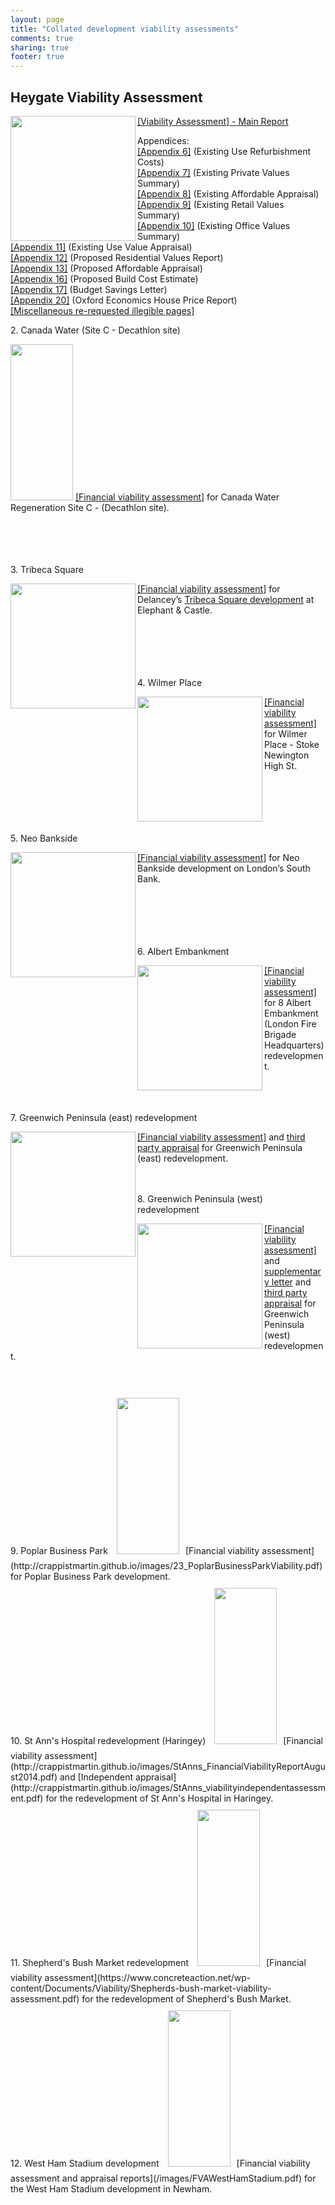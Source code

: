 ```yaml
---
layout: page
title: "Collated development viability assessments"
comments: true
sharing: true
footer: true
---
```

<div class="posts-list">
                                                                                
<article class="post-preview">
 <h2>Heygate Viability Assessment</h2>

<p><a href="http://crappistmartin.github.io/images/HeygateViabilityAssessment_MainReport.pdf"><img src="http://crappistmartin.github.io/images/ViabilityAssessment.png" width="200" align="left"></a></p>

<p><a href="http://crappistmartin.github.io/images/HeygateViabilityAssessment_MainReport.pdf">[Viability Assessment] - Main Report</a></p>

<p>Appendices:<br/>
<a href="http://crappistmartin.github.io/images/Appendix6.pdf">[Appendix 6]</a> (Existing Use Refurbishment Costs)<br/>
<a href="http://crappistmartin.github.io/images/Appendix7.pdf">[Appendix 7]</a> (Existing Private Values Summary)<br/>
<a href="http://crappistmartin.github.io/images/Appendix8.pdf">[Appendix 8]</a> (Existing Affordable Appraisal)<br/>
<a href="http://crappistmartin.github.io/images/Appendix9.pdf">[Appendix 9]</a> (Existing Retail Values Summary)<br/>
<a href="http://crappistmartin.github.io/images/Appendix10.pdf">[Appendix 10]</a> (Existing Office Values Summary)<br/>
<a href="http://crappistmartin.github.io/images/Appendix11.pdf">[Appendix 11]</a> (Existing Use Value Appraisal)<br/>
<a href="http://crappistmartin.github.io/images/Appendix12.pdf">[Appendix 12]</a> (Proposed Residential Values Report)<br/>
<a href="http://crappistmartin.github.io/images/Appendix13.pdf">[Appendix 13]</a> (Proposed Affordable Appraisal)<br/>
<a href="http://crappistmartin.github.io/images/Appendix16.pdf">[Appendix 16]</a> (Proposed Build Cost Estimate)<br/>
<a href="http://crappistmartin.github.io/images/Appendix17.pdf">[Appendix 17]</a> (Budget Savings Letter)<br/>
<a href="http://crappistmartin.github.io/images/Appendix20.pdf">[Appendix 20]</a> (Oxford Economics House Price Report)<br/>
<a href="http://crappistmartin.github.io/images/IllegiblePagesReRequested.pdf">[Miscellaneous re-requested illegible pages]</a></p>
</article>

<article class="post-preview">
2. Canada Water (Site C - Decathlon site)
<p><a href="http://crappistmartin.github.io/images/Canada_WaterC_ViabilityAssessment.pdf"><img class="left" src="http://crappistmartin.github.io/images/ToolkitViabilityReport.png" width="100" height="250"></a>
<a href="http://crappistmartin.github.io/images/Canada_WaterC_ViabilityAssessment.pdf">[Financial viability assessment]</a> for Canada Water Regeneration Site C - (Decathlon site).
</br>
</br>
</br>
</br>
</br></p>
</article>

<article class="post-preview">
3. Tribeca Square
<p><a href="http://crappistmartin.github.io/images/Delancey_Tribeca_ViabilityAssessment.pdf"><img class="left" src="http://crappistmartin.github.io/images/TribecaSquare_VA.png" width="200" align="left"></a> <a href="http://crappistmartin.github.io/images/Delancey_Tribeca_ViabilityAssessment.pdf">[Financial viability assessment]</a> for Delancey&rsquo;s <a href="/tribeca-square">Tribeca Square development</a> at Elephant &amp; Castle.<br/>
</br>
</br>
</br>
</br>
</br></p>
</article>

<article class="post-preview">
4. Wilmer Place
<p><a href="http://stokeylocal.org.uk/2015/12/financial-viability-appraisals/"><img class="left" src="http://crappistmartin.github.io/images/wilmerplace.png" width="200" align="left"></a> <a href="http://stokeylocal.org.uk/2015/12/financial-viability-appraisals/">[Financial viability assessment]</a> for Wilmer Place - Stoke Newington High St.<br/>
</br>
</br>
</br>
</br>
</br></p>
</article>

<article class="post-preview">
5. Neo Bankside
<p><a href="http://crappistmartin.github.io/images/NeoBankside_VA.pdf"><img class="left" src="http://crappistmartin.github.io/images/NeoBankside_VA.png" width="200" align="left"></a> <a href="http://crappistmartin.github.io/images/NeoBankside_VA.pdf">[Financial viability assessment]</a> for Neo Bankside development on London&rsquo;s South Bank.<br/>
</br>
</br>
</br>
</br>
</br></p>
</article>

<article class="post-preview">
6. Albert Embankment
<p><a href="http://crappistmartin.github.io/images/22_FinancialViabilityReport-8AlbertEmbankment.pdf"><img src="http://crappistmartin.github.io/images/8AlbertEmbankment.png" width="200" align="left"></a> <a href="http://crappistmartin.github.io/images/22_FinancialViabilityReport-8AlbertEmbankment.pdf">[Financial viability assessment]</a> for 8 Albert Embankment (London Fire Brigade Headquarters) redevelopment.<br/>
</br>
</br>
</br></p>
</article>

<article class="post-preview">
7. Greenwich Peninsula (east) redevelopment 
<p><a href="http://crappistmartin.github.io/images/greenwichpeneast.pdf"><img class="left" src="http://crappistmartin.github.io/images/greenwichpen.png" width="200" align="left"></a> <a href="http://crappistmartin.github.io/images/greenwichpeneast.pdf">[Financial viability assessment]</a> and <a href="/images/greenwichpeneast_appraisal.pdf">third party appraisal</a> for Greenwich Peninsula (east) redevelopment.
</br>
</br>
</br></p>
</article>

<article class="post-preview">
8. Greenwich Peninsula (west) redevelopment 
<p><a href="http://crappistmartin.github.io/images/greenwichpen.pdf"><img class="left" src="http://crappistmartin.github.io/images/greenwichpen.png" width="200" align="left"></a> <a href="http://crappistmartin.github.io/images/greenwichpen.pdf">[Financial viability assessment]</a> and <a href="/images/greenwichpen_cmarsh.pdf">supplementary letter</a> and <a href="/images/greenwichpenwest_appraisal.pdf">third party appraisal</a> for Greenwich Peninsula (west) redevelopment.
</br>
</br>
</br></p>
</article>

<article class="post-preview">
9. Poplar Business Park
<img src="http://crappistmartin.github.io/images/23_PoplarBusinessParkViability.png" width="100" height="250" style="margin:10px">[Financial viability assessment](http://crappistmartin.github.io/images/23_PoplarBusinessParkViability.pdf) for Poplar Business Park development.  
</article>

<article class="post-preview">
10. St Ann's Hospital redevelopment (Haringey)
<img src="http://crappistmartin.github.io/images/StAnns_FinancialViabilityReportAugust2014.png" width="100" height="250" style="margin:10px">[Financial viability assessment](http://crappistmartin.github.io/images/StAnns_FinancialViabilityReportAugust2014.pdf) and [Independent appraisal](http://crappistmartin.github.io/images/StAnns_viabilityindependentassessment.pdf) for the redevelopment of St Ann's Hospital in Haringey.
</article>

<article class="post-preview">
11. Shepherd's Bush Market redevelopment 
<img src="https://d1lqymbtv1wtmn.cloudfront.net/wp-content/uploads/2015/04/CD30.jpg" width="100" height="250" style="margin:10px">[Financial viability assessment](https://www.concreteaction.net/wp-content/Documents/Viability/Shepherds-bush-market-viability-assessment.pdf) for the redevelopment of Shepherd's Bush Market.
</article>

<article class="post-preview">
12. West Ham Stadium development 
<img src="http://i.dailymail.co.uk/i/pix/2013/03/22/article-2297419-18DCAA33000005DC-213_964x591.jpg" width="100" height="250" style="margin:10px">[Financial viability assessment and appraisal reports](/images/FVAWestHamStadium.pdf) for the West Ham Stadium development in Newham.
</article>

</div>

